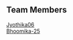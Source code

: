 ## Team Members 
[Jyothika06](https://github.com/Jyothika06)<br>
[Bhoomika-25](https://github.com/Bhoomika-25)

